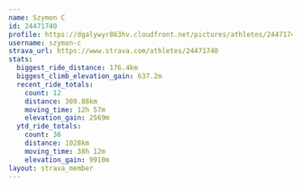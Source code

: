 ```yaml
---
name: Szymon C
id: 24471740
profile: https://dgalywyr863hv.cloudfront.net/pictures/athletes/24471740/7213253/2/large.jpg
username: szymon-c
strava_url: https://www.strava.com/athletes/24471740
stats:
  biggest_ride_distance: 176.4km
  biggest_climb_elevation_gain: 637.2m
  recent_ride_totals:
    count: 12
    distance: 309.88km
    moving_time: 12h 57m
    elevation_gain: 2569m
  ytd_ride_totals:
    count: 36
    distance: 1028km
    moving_time: 38h 12m
    elevation_gain: 9910m
layout: strava_member
--- 
```


